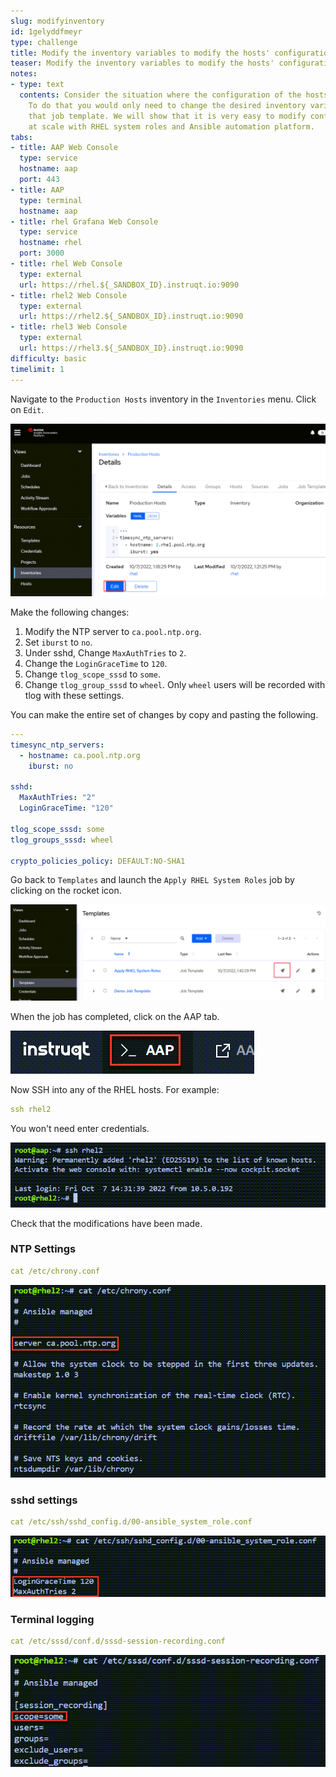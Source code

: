 ```yaml
---
slug: modifyinventory
id: 1gelyddfmeyr
type: challenge
title: Modify the inventory variables to modify the hosts' configuration
teaser: Modify the inventory variables to modify the hosts' configuration
notes:
- type: text
  contents: Consider the situation where the configuration of the hosts must be modified.
    To do that you would only need to change the desired inventory variables and rerun
    that job template. We will show that it is very easy to modify configurations
    at scale with RHEL system roles and Ansible automation platform.
tabs:
- title: AAP Web Console
  type: service
  hostname: aap
  port: 443
- title: AAP
  type: terminal
  hostname: aap
- title: rhel Grafana Web Console
  type: service
  hostname: rhel
  port: 3000
- title: rhel Web Console
  type: external
  url: https://rhel.${_SANDBOX_ID}.instruqt.io:9090
- title: rhel2 Web Console
  type: external
  url: https://rhel2.${_SANDBOX_ID}.instruqt.io:9090
- title: rhel3 Web Console
  type: external
  url: https://rhel3.${_SANDBOX_ID}.instruqt.io:9090
difficulty: basic
timelimit: 1
---
```


Navigate to the `Production Hosts` inventory in the `Inventories` menu. Click on `Edit`.

![production hosts](../assets/modifyprodhosts.png)

Make the following changes:

1) Modify the NTP server to `ca.pool.ntp.org`.
2) Set `iburst` to `no`.
3) Under sshd, Change `MaxAuthTries` to `2`.
4) Change the `LoginGraceTime` to `120`.
5) Change `tlog_scope_sssd` to `some`.
6) Change `tlog_group_sssd` to `wheel`. Only `wheel` users will be recorded with tlog with these settings.

You can make the entire set of changes by copy and pasting the following.

```yaml
---
timesync_ntp_servers:
  - hostname: ca.pool.ntp.org
    iburst: no

sshd:
  MaxAuthTries: "2"
  LoginGraceTime: "120"

tlog_scope_sssd: some
tlog_groups_sssd: wheel

crypto_policies_policy: DEFAULT:NO-SHA1
```

Go back to `Templates` and launch the `Apply RHEL System Roles` job by clicking on the rocket icon.

![rocket](../assets/rocket.png)

When the job has completed, click on the AAP tab.

![aap](../assets/aap.png)

Now SSH into any of the RHEL hosts. For example:

```yaml
ssh rhel2
```

You won't need enter credentials.

![ssh rhel2](../assets/sshrhel2.png)

Check that the modifications have been made.

### NTP Settings

```yaml
cat /etc/chrony.conf
```

![chrony conf](../assets/chronyconf.png)

### sshd settings

```yaml
cat /etc/ssh/sshd_config.d/00-ansible_system_role.conf
```

![sshd](../assets/sshdconf.png)

### Terminal logging

```yaml
cat /etc/sssd/conf.d/sssd-session-recording.conf
```

![sssd](../assets/sssdconf.png)
